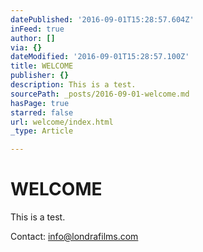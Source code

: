```yaml
---
datePublished: '2016-09-01T15:28:57.604Z'
inFeed: true
author: []
via: {}
dateModified: '2016-09-01T15:28:57.100Z'
title: WELCOME
publisher: {}
description: This is a test.
sourcePath: _posts/2016-09-01-welcome.md
hasPage: true
starred: false
url: welcome/index.html
_type: Article

---
```

# WELCOME

This is a test.

Contact: info@londrafilms.com